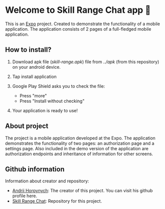 # Welcome to Skill Range Chat app 👋

This is an [Expo](https://expo.dev) project. Created to demonstrate the functionality of a mobile application. The application consists of 2 pages of a full-fledged mobile application.

## How to install?

1. Download apk file (*skill-range.apk*) file from *../apk* (from this repository) on your android device.

2. Tap install application

3. Google Play Shield asks you to check the file:
   - Press "more"
   - Press "Install without checking"

4. Your application is ready to use!



## About project
The project is a mobile application developed at the Expo. The application demonstrates the functionality of two pages: an authorization page and a settings page.
Also included in the demo version of the application are authorization endpoints and inheritance of information for other screens.


## Github information

Information about creator and repository:

- [Andrii Horpynych](https://github.com/expo/expo): The creator of this project. You can visit his github profile here.
- [Skill Range Chat](https://github.com/Just1uckk/rn-expo-skill-range): Repository for this project.
